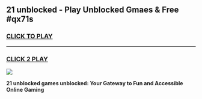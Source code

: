 
## 21 unblocked - Play Unblocked Gmaes & Free #qx71s
<h3>
<a href="https://news.freeplayer.one?title=21_unblocked&ref=24F">CLICK TO PLAY</a></h3>
<hr>

<h3>
<a href="https://news.freeplayer.one?title=21_unblocked&ref=24F">CLICK 2 PLAY</a>
  
</h3>

<a href="https://news.freeplayer.one?title=21_unblocked&ref=24F/"><img src="https://clearcache.store/games.png"></a>


**21 unblocked games unblocked: Your Gateway to Fun and Accessible Online Gaming**
